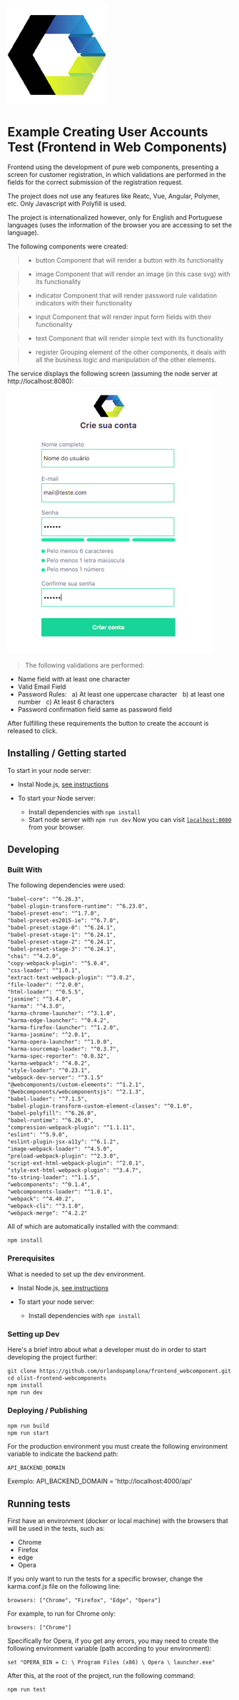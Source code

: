![Logo of the project](./images/logo.png)

# Example Creating User Accounts Test (Frontend in Web Components)

Frontend using the development of pure web components, presenting a screen for customer registration, in which validations are performed in the fields for the correct submission of the registration request.

The project does not use any features like Reatc, Vue, Angular, Polymer, etc. Only Javascript with Polyfill is used.

The project is internationalized however, only for English and Portuguese languages (uses the information of the browser you are accessing to set the language).

The following components were created:

> - button
Component that will render a button with its functionality

> - image
Component that will render an image (in this case svg) with its functionality

> - indicator
Component that will render password rule validation indicators with their functionality

> - input
Component that will render input form fields with their functionality

> - text
Component that will render simple text with its functionality

> - register
Grouping element of the other components, it deals with all the business logic and manipulation of the other elements.


The service displays the following screen (assuming the node server at http://localhost:8080):

![First screen](./images/screen.png)

> The following validations are performed:

- Name field with at least one character
- Valid Email Field
- Password Rules:
  a) At least one uppercase character
  b) at least one number
  c) At least 6 characters
- Password confirmation field same as password field

After fulfilling these requirements the button to create the account is released to click.

## Installing / Getting started

To start in your node server:

- Instal Node.js, [see instructions](https://nodejs.org/en/download/)

- To start your Node server:

  * Install dependencies with `npm install`
  * Start node server with `npm run dev`
  Now you can visit [`localhost:8080`](http://localhost:8080) from your browser.

## Developing

### Built With

The following dependencies were used:

    "babel-core": "^6.26.3",
    "babel-plugin-transform-runtime": "^6.23.0",
    "babel-preset-env": "^1.7.0",
    "babel-preset-es2015-ie": "^6.7.0",
    "babel-preset-stage-0": "^6.24.1",
    "babel-preset-stage-1": "^6.24.1",
    "babel-preset-stage-2": "^6.24.1",
    "babel-preset-stage-3": "^6.24.1",
    "chai": "^4.2.0",
    "copy-webpack-plugin": "^5.0.4",
    "css-loader": "^1.0.1",
    "extract-text-webpack-plugin": "^3.0.2",
    "file-loader": "^2.0.0",
    "html-loader": "^0.5.5",
    "jasmine": "^3.4.0",
    "karma": "^4.3.0",
    "karma-chrome-launcher": "^3.1.0",
    "karma-edge-launcher": "^0.4.2",
    "karma-firefox-launcher": "^1.2.0",
    "karma-jasmine": "^2.0.1",
    "karma-opera-launcher": "^1.0.0",
    "karma-sourcemap-loader": "^0.3.7",
    "karma-spec-reporter": "0.0.32",
    "karma-webpack": "^4.0.2",
    "style-loader": "^0.23.1",
    "webpack-dev-server": "^3.1.5"
    "@webcomponents/custom-elements": "^1.2.1",
    "@webcomponents/webcomponentsjs": "^2.1.3",
    "babel-loader": "^7.1.5",
    "babel-plugin-transform-custom-element-classes": "^0.1.0",
    "babel-polyfill": "^6.26.0",
    "babel-runtime": "^6.26.0",
    "compression-webpack-plugin": "^1.1.11",
    "eslint": "^5.9.0",
    "eslint-plugin-jsx-a11y": "^6.1.2",
    "image-webpack-loader": "^4.5.0",
    "preload-webpack-plugin": "^2.3.0",
    "script-ext-html-webpack-plugin": "^2.0.1",
    "style-ext-html-webpack-plugin": "^3.4.7",
    "to-string-loader": "^1.1.5",
    "webcomponents": "^0.1.4",
    "webcomponents-loader": "^1.0.1",
    "webpack": "^4.40.2",
    "webpack-cli": "^3.1.0",
    "webpack-merge": "^4.2.2"

All of which are automatically installed with the command:
```shell
npm install
```

### Prerequisites
What is needed to set up the dev environment.

- Instal Node.js, [see instructions](https://nodejs.org/en/download/)

- To start your node server:
  * Install dependencies with `npm install`

### Setting up Dev

Here's a brief intro about what a developer must do in order to start developing
the project further:

```shell
git clone https://github.com/orlandopamplona/frontend_webcomponent.git
cd olist-frontend-webcomponents
npm install
npm run dev
```

### Deploying / Publishing

```shell
npm run build
npm run start
```

For the production environment you must create the following environment variable to indicate the backend path:
```shell
API_BACKEND_DOMAIN
```
Exemplo:
API_BACKEND_DOMAIN = 'http://localhost:4000/api'

## Running tests

First have an environment (docker or local machine) with the browsers that will be used in the tests, such as:
- Chrome
- Firefox
- edge
- Opera

If you only want to run the tests for a specific browser, change the karma.conf.js file on the following line:

```shell
browsers: ["Chrome", "Firefox", "Edge", "Opera"]
```

For example, to run for Chrome only:
```shell
browsers: ["Chrome"]
```

Specifically for Opera, if you get any errors, you may need to create the following environment variable (path according to your environment):

```shell
set "OPERA_BIN = C: \ Program Files (x86) \ Opera \ launcher.exe"
```

After this, at the root of the project, run the following command:

```shell
npm run test
```
